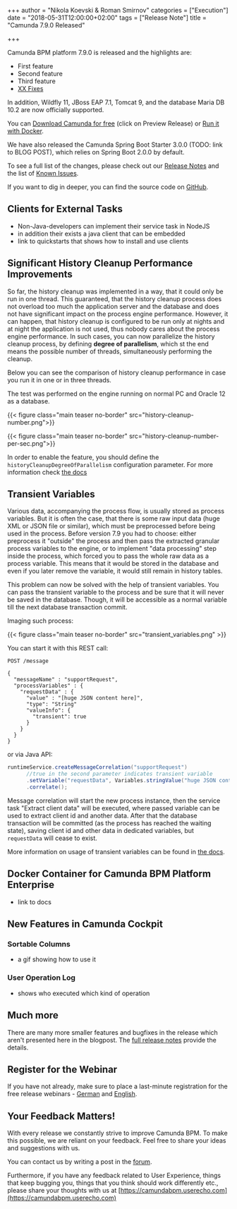 +++
author = "Nikola Koevski & Roman Smirnov"
categories = ["Execution"]
date = "2018-05-31T12:00:00+02:00"
tags = ["Release Note"]
title = "Camunda 7.9.0 Released"

+++

Camunda BPM platform 7.9.0 is released and the highlights are:

<!-- FEATURES LIST BEGINS -->
* First feature
* Second feature
* Third feature
* [XX Fixes]()
<!-- FEATURES LIST ENDS -->

In addition, Wildfly 11, JBoss EAP 7.1, Tomcat 9, and the database Maria DB 10.2 are now officially supported.

You can [Download Camunda for free](https://camunda.com/download/) (click on Preview Release) or [Run it with Docker](https://hub.docker.com/r/camunda/camunda-bpm-platform/).

We have also released the Camunda Spring Boot Starter 3.0.0 (TODO: link to BLOG POST), which relies on Spring Boot 2.0.0 by default.

To see a full list of the changes, please check out our [Release Notes](https://app.camunda.com/jira/secure/ReleaseNote.jspa?projectId=10230&version=15301)
and the list of [Known Issues](https://app.camunda.com/jira/issues/?jql=affectedVersion%20%3D%207.9.0).

If you want to dig in deeper, you can find the source code on [GitHub](https://github.com/camunda/camunda-bpm-platform/releases/tag/7.9.0).

<!-- FEATURES EXPLANATIONS BEGIN -->

## Clients for External Tasks

* Non-Java-developers can implement their service task in NodeJS
* in addition their exists a java client that can be embedded
* link to quickstarts that shows how to install and use clients

## Significant History Cleanup Performance Improvements

So far, the history cleanup was implemented in a way, that it could only be run in one thread. This guaranteed, that the history cleanup process 
does not overload too much the application server and the database and does not have significant impact on the process engine performance. 
However, it can happen, that history cleanup is configured to be run only at nights and at night the application is not used, thus nobody cares about the process engine performance.
In such cases, you can now parallelize the history cleanup process, by defining **degree of parallelism**, which st the end means the possible number of threads, 
simultaneously performing the cleanup.

Below you can see the comparison of history cleanup performance in case you run it in one or in three threads.

The test was performed on the engine running on normal PC and Oracle 12 as a database.

{{< figure class="main teaser no-border" src="history-cleanup-number.png">}}

{{< figure class="main teaser no-border" src="history-cleanup-number-per-sec.png">}} 

In order to enable the feature, you should define the `historyCleanupDegreeOfParallelism` configuration parameter. For more information check 
[the docs](https://docs.camunda.org/manual/7.9/reference/deployment-descriptors/tags/process-engine/#history-cleanup-configuration-parameters)

## Transient Variables
 
Various data, accompanying the process flow, is usually stored as process variables. But it is often the case, that there is some raw input data 
(huge XML or JSON file or similar), which must be preprocessed before being used in the process. Before version 7.9 you had to choose: either preprocess it "outside" 
the process and then pass the extracted granular process variables to the engine, or to implement "data processing" step inside the process, which forced you
to pass the whole raw data as a process variable. This means that it would be stored in the database and even if you later remove the variable, it would still 
remain in history tables.

This problem can now be solved with the help of transient variables. You can pass the transient variable to the process and be sure that it 
will never be saved in the database. Though, it will be accessible as a normal variable till the next database transaction commit.

Imaging such process:

{{< figure class="main teaser no-border" src="transient_variables.png" >}}
  
You can start it with this REST call:
```test
POST /message

{
  "messageName" : "supportRequest",
  "processVariables" : {
    "requestData" : { 
      "value" : "[huge JSON content here]", 
      "type": "String"
      "valueInfo": {
        "transient": true
      }
    }
  }
}

```
or via Java API:

```java
runtimeService.createMessageCorrelation("supportRequest")
      //true in the second parameter indicates transient variable
      .setVariable("requestData", Variables.stringValue("huge JSON content here", true))      
      .correlate();
```

Message correlation will start the new process instance, then the service task "Extract client data" will be executed, where passed variable can be used to extract
 client id and another data. After that the database transaction will be committed (as the process has reached the waiting state), saving client id and other data in dedicated variables, 
 but `requestData` will cease to exist.

More information on usage of transient variables can be found in [the docs](https://docs.camunda.org/manual/latest/user-guide/process-engine/variables/#transient-variables).

## Docker Container for Camunda BPM Platform Enterprise

* link to docs

## New Features in Camunda Cockpit

### Sortable Columns

* a gif showing how to use it

### User Operation Log

* shows who executed which kind of operation


<!-- FEATURES EXPLANATIONS END -->

## Much more

There are many more smaller features and bugfixes in the release which aren't presented here in the blogpost. The [full release notes](TODO) provide the details.

## Register for the Webinar

If you have not already, make sure to place a last-minute registration for the free release webinars - [German](TODO) and [English](TODO).

## Your Feedback Matters!

With every release we constantly strive to improve Camunda BPM. To make this possible, we are reliant on your feedback. Feel free to share your ideas and suggestions with us.

You can contact us by writing a post in the [forum](https://forum.camunda.org/).

Furthermore, if you have any feedback related to User Experience, things that keep bugging you, things that you think should work differently etc., please share your thoughts with us at [https://camundabpm.userecho.com](https://camundabpm.userecho.com)

